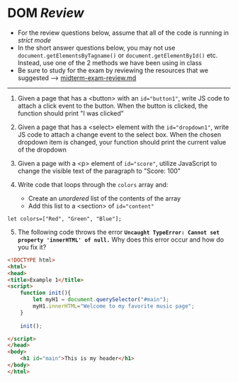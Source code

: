 # DOM *Review*

- For the review questions below, assume that all of the code is running in *strict mode*
- In the short answer questions below, you may not use `document.getElementsByTagname()` or `document.getElementById()` etc. Instead, use one of the 2 methods we have been using in class 
- Be sure to study for the exam by reviewing the resources that we suggested --> [midterm-exam-review.md](./midterm-exam-review.md)

<hr>

1. Given a page that has a &lt;button> with an `id="button1"`, write JS code to attach a click event to the button. When the button is clicked, the function should print "I was clicked"

2. Given a page that has a &lt;select> element with the `id="dropdown1"`, write JS code to attach a change event to the select box. When the chosen dropdown item is changed, your function should print the current value of the dropdown

3. Given a page with a &lt;p> element of `id="score"`, utilize JavaScript to change the visible text of the paragraph to "Score: 100"

4. Write code that loops through the `colors` array and:
    - Create an *unordered* list of the contents of the array
    - Add this list to a &lt;section> of `id="content"` 
    
`let colors=["Red", "Green", "Blue"];`

5. The following code throws the error **`Uncaught TypeError: Cannot set property 'innerHTML' of null.`** Why does this error occur and how do you fix it?

```html
<!DOCTYPE html>
<html>
<head>
<title>Example 1</title>
<script>
	function init(){
		let myH1 = document.querySelector("#main");
		myH1.innerHTML="Welcome to my favorite music page";
	}
	
	init();

</script>
</head>
<body>
	<h1 id="main">This is my header</h1>
</body>
</html>
```
